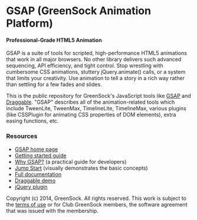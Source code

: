 # GSAP (GreenSock Animation Platform)

#### Professional-Grade HTML5 Animation

GSAP is a suite of tools for scripted, high-performance HTML5 animations that work in all major browsers. No other library delivers such advanced sequencing, API efficiency, and tight control. Stop wrestling with cumbersome CSS animations, stuttery jQuery.animate() calls, or a system that limits your creativity. Use animation to tell a story in a rich way rather than settling for a few fades and slides.

This is the public repository for GreenSock's JavaScript tools like <a href="http://profile.greensock.com/gsap-js/" target="_blank">GSAP</a> and <a href="http://profile.greensock.com/draggable/" target="_blank">Draggable</a>. "GSAP" describes all of the animation-related tools which include TweenLite, TweenMax, TimelineLite, TimelineMax, various plugins (like CSSPlugin for animating CSS properties of DOM elements), extra easing functions, etc.

### Resources

* <a href="http://profile.greensock.com/gsap-js/">GSAP home page</a>
* <a href="http://profile.greensock.com/get-started-js/">Getting started guide</a>
* <a href="http://profile.greensock.com/why-gsap/">Why GSAP?</a> (a practical guide for developers)
* <a href="http://profile.greensock.com/jump-start-js/">Jump Start</a> (visually demonstrates the basic concepts)
* <a href="http://api.greensock.com/js/">Full documentation</a>
* <a href="http://profile.greensock.com/draggable/">Draggable demo</a>
* <a href="http://profile.greensock.com/jquery-gsap-plugin/">jQuery plugin</a>

Copyright (c) 2014, GreenSock. All rights reserved. This work is subject to the <a href="http://profile.greensock.com/terms_of_use.html">terms of use</a> or for Club GreenSock members, the software agreement that was issued with the membership.